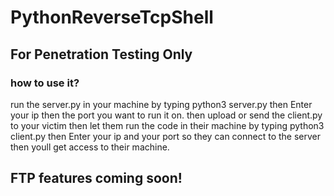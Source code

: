 # PythonReverseTcpShell
## For Penetration Testing Only
### how to use it?
run the server.py in your machine by typing 
  python3 server.py
then Enter your ip then the port you want to run it on.
then upload or send the client.py to your victim then let them run the code in their
machine by typing python3 client.py
then Enter your ip and your port so they can connect to the server
then youll get access to their machine.

## FTP features coming soon!
